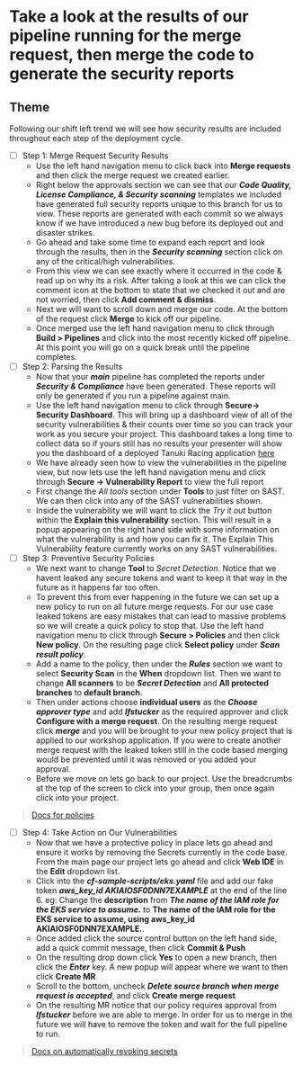 # Take a look at the results of our pipeline running for the merge request, then merge the code to generate the security reports

## Theme

Following our shift left trend we will see how security results are included throughout each step of the deployment cycle.

* [ ] Step 1: Merge Request Security Results
  * Use the left hand navigation menu to click back into **Merge requests** and then click the merge request we created earlier.
  * Right below the approvals section we can see that our **_Code Quality, License Compliance, & Security scanning_** templates we included have generated full security reports unique to this branch for us to view. These reports are generated with each commit so we always know if we have introduced a new bug before its deployed out and disaster strikes.
  * Go ahead and take some time to expand each report and look through the results, then in the **_Security scanning_** section click on any of the critical/high vulnerabilities.
  * From this view we can see exactly where it occurred in the code & read up on why its a risk. After taking a look at this we can click the comment icon at the bottom to state that we checked it out and are not worried, then click **Add comment & dismiss**.
  * Next we will want to scroll down and merge our code. At the bottom of the request click **Merge** to kick off our pipeline.
  * Once merged use the left hand navigation menu to click through **Build \> Pipelines** and click into the most recently kicked off pipeline. At this point you will go on a quick break until the pipeline completes.
* [ ] Step 2: Parsing the Results
  * Now that your **_main_** pipeline has completed the reports under **_Security & Compliance_** have been generated. These reports will only be generated if you run a pipeline against main.
  * Use the left hand navigation menu to click through **Secure-\> Security Dashboard**. This will bring up a dashboard view of all of the security vulnerabilities & their counts over time so you can track your work as you secure your project. This dashboard takes a long time to collect data so if yours still has no results your presenter will show you the dashboard of a deployed Tanuki Racing application [here](https://gitlab.com/gitlab-learn-labs/webinars/tanuki-racing/tanuki-racing-application/-/security/dashboard)
  * We have already seen how to view the vulnerabilities in the pipeline view, but now lets use the left hand navigation menu and click through **Secure -\> Vulnerability Report** to view the full report
  * First change the _All tools_ section under **Tools** to just filter on SAST. We can then click into any of the SAST vulnerabilities shown.
  * Inside the vulnerability we will want to click the _Try it out_ button within the **Explain this vulnerability** section. This will result in a popup appearing on the right hand side with some information on what the vulnerability is and how you can fix it. The Explain This Vulnerability feature currently works on any SAST vulnerabilities.
* [ ] Step 3: Preventive Security Policies
  * We next want to change **Tool** to _Secret Detection_. Notice that we havent leaked any secure tokens and want to keep it that way in the future as it happens far too often.
  * To prevent this from ever happening in the future we can set up a new policy to run on all future merge requests. For our use case leaked tokens are easy mistakes that can lead to massive problems so we will create a quick policy to stop that. Use the left hand navigation menu to click through **Secure \> Policies** and then click **New policy**. On the resulting page click **Select policy** under **_Scan result policy_**.
  * Add a name to the policy, then under the **_Rules_** section we want to select **Security Scan** in the **When** dropdown list. Then we want to change **All scanners** to be **_Secret Detection_** and **All protected branches** to **default branch**.
  * Then under actions choose **individual users** as the **_Choose approver type_** and add **_lfstucker_** as the required approver and click **Configure with a merge request**. On the resulting merge request click ***merge*** and you will be brought to your new policy project that is applied to our workshop application. If you were to create another merge request with the leaked token still in the code based merging would be prevented until it was removed or you added your approval.
  * Before we move on lets go back to our project. Use the breadcrumbs at the top of the screen to click into your group, then once again click into your project.

> [Docs for policies](https://docs.gitlab.com/ee/user/application_security/policies/)

* [ ] Step 4: Take Action on Our Vulnerabilities
  * Now that we have a protective policy in place lets go ahead and ensure it works by removing the Secrets currently in the code base. From the main page our project lets go ahead and click **Web IDE** in the **Edit** dropdown list.
  * Click into the **_cf-sample-scripts/eks.yaml_** file and add our fake token **_aws_key_id AKIAIOSF0DNN7EXAMPLE_** at the end of the line 6. eg: Change the **description** from **_The name of the IAM role for the EKS service to assume._** to **The name of the IAM role for the EKS service to assume, using aws_key_id AKIAIOSF0DNN7EXAMPLE.**.
  * Once added click the source control button on the left hand side, add a quick commit message, then click **Commit & Push**
  * On the resulting drop down click **Yes** to open a new branch, then click the **_Enter_** key. A new popup will appear where we want to then click **Create MR**
  * Scroll to the bottom, uncheck **_Delete source branch when merge request is accepted_**, and click **Create merge request**
  * On the resulting MR notice that our policy requires approval from **_lfstucker_** before we are able to merge. In order for us to merge in the future we will have to remove the token and wait for the full pipeline to run.

> [Docs on automatically revoking secrets](https://docs.gitlab.com/ee/user/application_security/secret_detection/#responding-to-a-leaked-secret)
